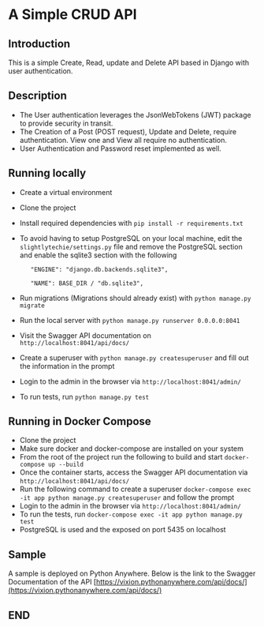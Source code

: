 # A Simple CRUD API

## Introduction
This is a simple Create, Read, update and Delete API based in Django with user authentication.

## Description
* The User authentication leverages the JsonWebTokens (JWT) package to provide security in transit. 
* The Creation of a Post (POST request), Update and Delete, require authentication. View one and View all require no authentication. 
* User Authentication and Password reset implemented as well.

## Running locally 
* Create a virtual environment
* Clone the project 
* Install required dependencies with `pip install -r requirements.txt`
* To avoid having to setup PostgreSQL on your local machine, edit the `slightlytechie/settings.py` file and remove the PostgreSQL section and enable the sqlite3 section with the following 

         "ENGINE": "django.db.backends.sqlite3",

         "NAME": BASE_DIR / "db.sqlite3",
* Run migrations (Migrations should already exist) with `python manage.py migrate`
* Run the local server with `python manage.py runserver 0.0.0.0:8041`
* Visit the Swagger API documentation on `http://localhost:8041/api/docs/`
* Create a superuser with `python manage.py createsuperuser` and fill out the information in the prompt
* Login to the admin in the browser via `http://localhost:8041/admin/`
* To run tests, run `python manage.py test`


## Running in Docker Compose
* Clone the project
* Make sure docker and docker-compose are installed on your system
* From the root of the project run the following to build and start `docker-compose up --build`
* Once the container starts, access the Swagger API documentation via `http://localhost:8041/api/docs/`
* Run the following command to create a superuser `docker-compose exec -it app python manage.py createsuperuser` and follow the prompt
* Login to the admin in the browser via `http://localhost:8041/admin/`
* To run the tests, run `docker-compose exec -it app python manage.py test`
* PostgreSQL is used and the exposed on port 5435 on localhost


## Sample 
A sample is deployed on Python Anywhere. Below is the link to the Swagger Documentation of the API
[https://vixion.pythonanywhere.com/api/docs/](https://vixion.pythonanywhere.com/api/docs/)

## END